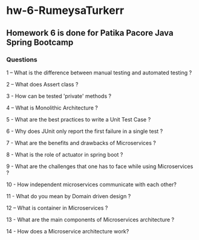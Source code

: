 # hw-6-RumeysaTurkerr
## Homework 6 is done for Patika Pacore Java Spring Bootcamp
### Questions
1 – What is the difference between manual testing and automated testing ?

2 – What does Assert class ?

3 - How can be tested 'private' methods ?

4 – What is Monolithic Architecture ?

5 - What are the best practices to write a Unit Test Case ?

6 - Why does JUnit only report the first failure in a single test ?

7 - What are the benefits and drawbacks of Microservices ?

8 - What is the role of actuator in spring boot ?

9 - What are the challenges that one has to face while using Microservices ?

10 - How independent microservices communicate with each other?

11 - What do you mean by Domain driven design ?

12 – What is container in Microservices ?

13 - What are the main components of Microservices architecture ?

14 - How does a Microservice architecture work?

